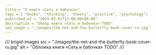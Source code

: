 ```yaml
---
title = "О книге «Сеть и бабочка»"
tags = [ "books", "thinking", "theory", "practice", "psychology"]
published_at = "2024-05-01T12:00:00+00:00"
description = "Обзор книги «Сеть и бабочка» TODO"
seo_image = "./images/the-net-and-the-butterfly-book-cover-ru.jpg"
---
```


/// brigid-images
src = "./images/the-net-and-the-butterfly-book-cover-ru.jpg"
alt = "Обложка книги «Сеть и бабочка» TODO"
///
